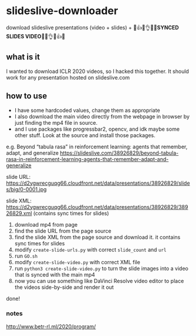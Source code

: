 # slideslive-downloader
download slideslive presentations (video + slides) + 🎉👍🙌👌✨👏**SYNCED SLIDES VIDEO**👏✨👌🙌👍🎉

## what is it
I wanted to download ICLR 2020 videos, so I hacked this together. It should work for any presentation hosted on slideslive.com

## how to use
- I have some hardcoded values, change them as appropriate
- I also download the main video directly from the webpage in browser by just finding the mp4 file in source.
- and I use packages like progressbar2, opencv, and idk maybe some other stuff. Look at the source and install those packages.

e.g. Beyond “tabula rasa” in reinforcement learning: agents that remember, adapt, and generalize 
https://slideslive.com/38926829/beyond-tabula-rasa-in-reinforcement-learning-agents-that-remember-adapt-and-generalize

slide URL: https://d2ygwrecguqg66.cloudfront.net/data/presentations/38926829/slides/big/0-0001.jpg

slide XML: https://d2ygwrecguqg66.cloudfront.net/data/presentations/38926829/38926829.xml
(contains sync times for slides)


1. download mp4 from page
2. find the slide URL from the page source
3. find the slide XML from the page source and download it. it contains sync times for slides
4. modify `create-slide-urls.py` with correct `slide_count` and `url`
5. run `GO.sh`
6. modify `create-slide-video.py` with correct XML file 
7. run `python3 create-slide-video.py` to turn the slide images into a video that is synced with the main mp4
8. now you can use something like DaVinci Resolve video editor to place the videos side-by-side and render it out

done!

### notes
http://www.betr-rl.ml/2020/program/
